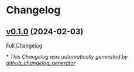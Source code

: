 # Changelog

## [v0.1.0](https://github.com/buluma/ansible-role-tfe/tree/v0.1.0) (2024-02-03)

[Full Changelog](https://github.com/buluma/ansible-role-tfe/compare/aa2445269456a4070f1d08989d062cc876eee312...v0.1.0)



\* *This Changelog was automatically generated by [github_changelog_generator](https://github.com/github-changelog-generator/github-changelog-generator)*
